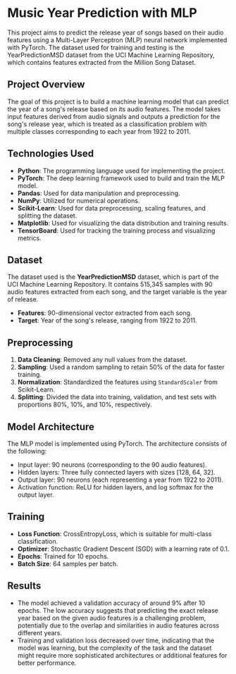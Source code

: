 # Music Year Prediction with MLP

This project aims to predict the release year of songs based on their audio features using a Multi-Layer Perceptron (MLP) neural network implemented with PyTorch. The dataset used for training and testing is the YearPredictionMSD dataset from the UCI Machine Learning Repository, which contains features extracted from the Million Song Dataset.

## Project Overview

The goal of this project is to build a machine learning model that can predict the year of a song's release based on its audio features. The model takes input features derived from audio signals and outputs a prediction for the song's release year, which is treated as a classification problem with multiple classes corresponding to each year from 1922 to 2011.

## Technologies Used

- **Python**: The programming language used for implementing the project.
- **PyTorch**: The deep learning framework used to build and train the MLP model.
- **Pandas**: Used for data manipulation and preprocessing.
- **NumPy**: Utilized for numerical operations.
- **Scikit-Learn**: Used for data preprocessing, scaling features, and splitting the dataset.
- **Matplotlib**: Used for visualizing the data distribution and training results.
- **TensorBoard**: Used for tracking the training process and visualizing metrics.

## Dataset

The dataset used is the **YearPredictionMSD** dataset, which is part of the UCI Machine Learning Repository. It contains 515,345 samples with 90 audio features extracted from each song, and the target variable is the year of release.

- **Features**: 90-dimensional vector extracted from each song.
- **Target**: Year of the song's release, ranging from 1922 to 2011.

## Preprocessing

1. **Data Cleaning**: Removed any null values from the dataset.
2. **Sampling**: Used a random sampling to retain 50% of the data for faster training.
3. **Normalization**: Standardized the features using `StandardScaler` from Scikit-Learn.
4. **Splitting**: Divided the data into training, validation, and test sets with proportions 80%, 10%, and 10%, respectively.

## Model Architecture

The MLP model is implemented using PyTorch. The architecture consists of the following:

- Input layer: 90 neurons (corresponding to the 90 audio features).
- Hidden layers: Three fully connected layers with sizes [128, 64, 32].
- Output layer: 90 neurons (each representing a year from 1922 to 2011).
- Activation function: ReLU for hidden layers, and log softmax for the output layer.

## Training

- **Loss Function**: CrossEntropyLoss, which is suitable for multi-class classification.
- **Optimizer**: Stochastic Gradient Descent (SGD) with a learning rate of 0.1.
- **Epochs**: Trained for 10 epochs.
- **Batch Size**: 64 samples per batch.

## Results

- The model achieved a validation accuracy of around 9% after 10 epochs. The low accuracy suggests that predicting the exact release year based on the given audio features is a challenging problem, potentially due to the overlap and similarities in audio features across different years.
- Training and validation loss decreased over time, indicating that the model was learning, but the complexity of the task and the dataset might require more sophisticated architectures or additional features for better performance.


